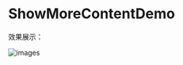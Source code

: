 # ShowMoreContentDemo
效果展示：<p>![images](https://github.com/ZJQian/ShowMoreContentDemo/blob/master/showMore.gif)</p>
